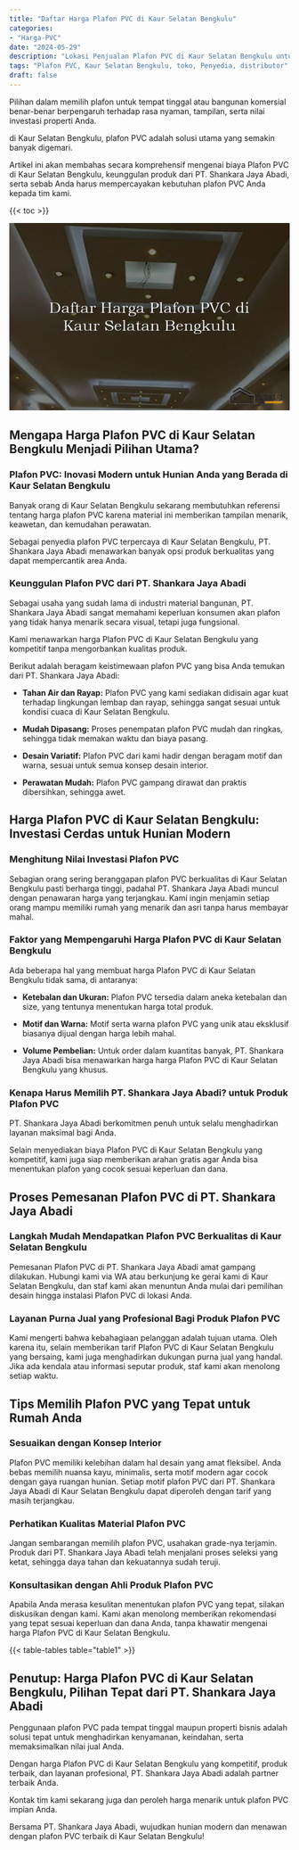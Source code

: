 ```yaml
---
title: "Daftar Harga Plafon PVC di Kaur Selatan Bengkulu"
categories: 
- "Harga-PVC"
date: "2024-05-29"
description: "Lokasi Penjualan Plafon PVC di Kaur Selatan Bengkulu untuk hunian, perkantoran, serta toko. Produk unggulan, beragam motif, warna menarik, beserta layanan penempatan dikerjakan oleh tim profesional serta jaminan resmi!|Jasa distribusi Plafon PVC di Kaur Selatan Bengkulu bagi keperluan hunian, perkantoran, maupun ritel, beserta produk berkualitas dan pemasangan oleh tim ahli serta kepastian resmi.|Solusi Plafon PVC di Kaur Selatan Bengkulu yang terbukti untuk tempat tinggal, kantor, dan ritel, dengan panel terbaik dan pemasangan dikerjakan oleh tim berpengalaman serta jaminan resmi.|Distribusi Plafon PVC di Kaur Selatan Bengkulu bagi rumah, kantor, dan toko, dengan produk unggulan dan instalasi dikerjakan oleh teknisi berpengalaman, disertai beserta kepastian resmi.}"
tags: "Plafon PVC, Kaur Selatan Bengkulu, toko, Penyedia, distributor"
draft: false
---
```


Pilihan dalam memilih plafon untuk tempat tinggal atau bangunan komersial benar-benar berpengaruh terhadap rasa nyaman, tampilan, serta nilai investasi properti Anda.

di Kaur Selatan Bengkulu, plafon PVC adalah solusi utama yang semakin banyak digemari.

Artikel ini akan membahas secara komprehensif mengenai biaya Plafon PVC di Kaur Selatan Bengkulu, keunggulan produk dari PT. Shankara Jaya Abadi, serta sebab Anda harus mempercayakan kebutuhan plafon PVC Anda kepada tim kami.

{{< toc >}}

![Daftar Harga Plafon PVC di Kaur Selatan Bengkulu](/images/Harga-PVC/Daftar-Harga-Plafon-PVC-di-Kaur-Selatan-Bengkulu.png)


## Mengapa Harga Plafon PVC di Kaur Selatan Bengkulu Menjadi Pilihan Utama?

### Plafon PVC: Inovasi Modern untuk Hunian Anda yang Berada di Kaur Selatan Bengkulu

Banyak orang di Kaur Selatan Bengkulu sekarang membutuhkan referensi tentang harga plafon PVC karena material ini memberikan tampilan menarik, keawetan, dan kemudahan perawatan.

Sebagai penyedia plafon PVC terpercaya di Kaur Selatan Bengkulu, PT. Shankara Jaya Abadi menawarkan banyak opsi produk berkualitas yang dapat mempercantik area Anda.

### Keunggulan Plafon PVC dari PT. Shankara Jaya Abadi

Sebagai usaha yang sudah lama di industri material bangunan, PT. Shankara Jaya Abadi sangat memahami keperluan konsumen akan plafon yang tidak hanya menarik secara visual, tetapi juga fungsional.

Kami menawarkan harga Plafon PVC di Kaur Selatan Bengkulu yang kompetitif tanpa mengorbankan kualitas produk.

Berikut adalah beragam keistimewaan plafon PVC yang bisa Anda temukan dari PT. Shankara Jaya Abadi:

- **Tahan Air dan Rayap:** Plafon PVC yang kami sediakan didisain agar kuat terhadap lingkungan lembap dan rayap, sehingga sangat sesuai untuk kondisi cuaca di Kaur Selatan Bengkulu.

- **Mudah Dipasang:** Proses penempatan plafon PVC mudah dan ringkas, sehingga tidak memakan waktu dan biaya pasang.

- **Desain Variatif:** Plafon PVC dari kami hadir dengan beragam motif dan warna, sesuai untuk semua konsep desain interior.

- **Perawatan Mudah:** Plafon PVC gampang dirawat dan praktis dibersihkan, sehingga awet.

## Harga Plafon PVC di Kaur Selatan Bengkulu: Investasi Cerdas untuk Hunian Modern

### Menghitung Nilai Investasi Plafon PVC

Sebagian orang sering beranggapan plafon PVC berkualitas di Kaur Selatan Bengkulu pasti berharga tinggi, padahal PT. Shankara Jaya Abadi muncul dengan penawaran harga yang terjangkau. Kami ingin menjamin setiap orang mampu memiliki rumah yang menarik dan asri tanpa harus membayar mahal.

### Faktor yang Mempengaruhi Harga Plafon PVC di Kaur Selatan Bengkulu

Ada beberapa hal yang membuat harga Plafon PVC di Kaur Selatan Bengkulu tidak sama, di antaranya:

- **Ketebalan dan Ukuran:** Plafon PVC tersedia dalam aneka ketebalan dan size, yang tentunya menentukan harga total produk.

- **Motif dan Warna:** Motif serta warna plafon PVC yang unik atau eksklusif biasanya dijual dengan harga lebih mahal.

- **Volume Pembelian:** Untuk order dalam kuantitas banyak, PT. Shankara Jaya Abadi bisa menawarkan harga harga Plafon PVC di Kaur Selatan Bengkulu yang khusus.

### Kenapa Harus Memilih PT. Shankara Jaya Abadi? untuk Produk Plafon PVC

PT. Shankara Jaya Abadi berkomitmen penuh untuk selalu menghadirkan layanan maksimal bagi Anda.

Selain menyediakan biaya Plafon PVC di Kaur Selatan Bengkulu yang kompetitif, kami juga siap memberikan arahan gratis agar Anda bisa menentukan plafon yang cocok sesuai keperluan dan dana.

## Proses Pemesanan Plafon PVC di PT. Shankara Jaya Abadi

### Langkah Mudah Mendapatkan Plafon PVC Berkualitas di Kaur Selatan Bengkulu

Pemesanan Plafon PVC di PT. Shankara Jaya Abadi amat gampang dilakukan. Hubungi kami via WA atau berkunjung ke gerai kami di Kaur Selatan Bengkulu, dan staf kami akan menuntun Anda mulai dari pemilihan desain hingga instalasi Plafon PVC di lokasi Anda.

### Layanan Purna Jual yang Profesional Bagi Produk Plafon PVC

Kami mengerti bahwa kebahagiaan pelanggan adalah tujuan utama. Oleh karena itu, selain memberikan tarif Plafon PVC di Kaur Selatan Bengkulu yang bersaing, kami juga menghadirkan dukungan purna jual yang handal. Jika ada kendala atau informasi seputar produk, staf kami akan menolong setiap waktu.

## Tips Memilih Plafon PVC yang Tepat untuk Rumah Anda

### Sesuaikan dengan Konsep Interior

Plafon PVC memiliki kelebihan dalam hal desain yang amat fleksibel. Anda bebas memilih nuansa kayu, minimalis, serta motif modern agar cocok dengan gaya ruangan hunian. Setiap motif plafon PVC dari PT. Shankara Jaya Abadi di Kaur Selatan Bengkulu dapat diperoleh dengan tarif yang masih terjangkau.

### Perhatikan Kualitas Material Plafon PVC

Jangan sembarangan memilih plafon PVC, usahakan grade-nya terjamin. Produk dari PT. Shankara Jaya Abadi telah menjalani proses seleksi yang ketat, sehingga daya tahan dan kekuatannya sudah teruji.

### Konsultasikan dengan Ahli Produk Plafon PVC

Apabila Anda merasa kesulitan menentukan plafon PVC yang tepat, silakan diskusikan dengan kami. Kami akan menolong memberikan rekomendasi yang tepat sesuai keperluan dan dana Anda, tanpa khawatir mengenai harga Plafon PVC di Kaur Selatan Bengkulu.

{{< table-tables table="table1" >}}

## Penutup: Harga Plafon PVC di Kaur Selatan Bengkulu, Pilihan Tepat dari PT. Shankara Jaya Abadi

Penggunaan plafon PVC pada tempat tinggal maupun properti bisnis adalah solusi tepat untuk menghadirkan kenyamanan, keindahan, serta memaksimalkan nilai jual Anda.

Dengan harga Plafon PVC di Kaur Selatan Bengkulu yang kompetitif, produk terbaik, dan layanan profesional, PT. Shankara Jaya Abadi adalah partner terbaik Anda.

Kontak tim kami sekarang juga dan peroleh harga menarik untuk plafon PVC impian Anda.

Bersama PT. Shankara Jaya Abadi, wujudkan hunian modern dan menawan dengan plafon PVC terbaik di Kaur Selatan Bengkulu!